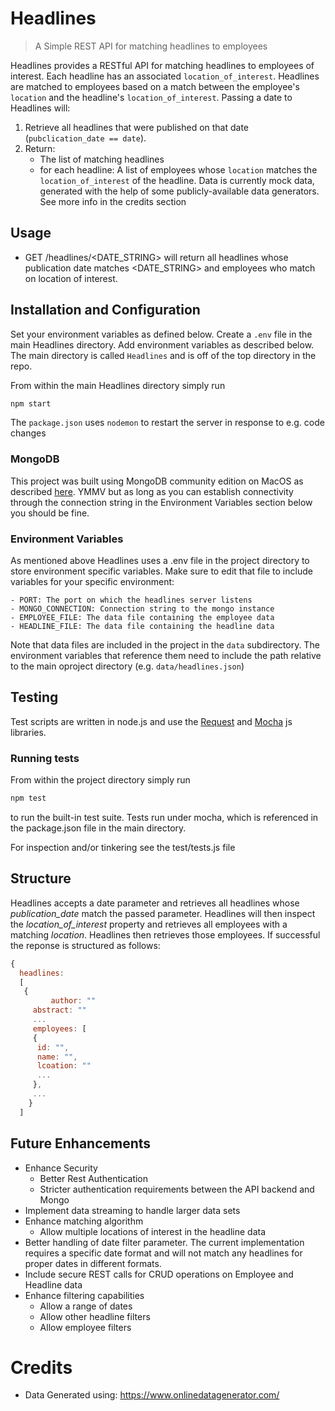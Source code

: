 # Headlines
> A Simple REST API for matching headlines to employees

Headlines provides a RESTful API for matching headlines to employees of interest. Each headline has an associated  ```location_of_interest```. Headlines are matched to employees based on a match between the employee's ```location``` and the
headline's ```location_of_interest```. Passing a date to Headlines will:
1) Retrieve all headlines that were published on that date (```pubclication_date == date```).
2) Return:
    - The list of matching headlines
    - for each headline: A list of employees whose ```location``` matches the ```location_of_interest``` of the headline.
Data is currently mock data, generated with the help of some publicly-available data generators. See more info in the 
credits section

## Usage

- GET /headlines/<DATE_STRING> will return all headlines whose publication date matches <DATE_STRING> and employees who match on location of interest.

## Installation and Configuration
Set your environment variables as defined below. Create a ```.env``` file in the main Headlines directory. Add environment variables as described below. The main directory is called ```Headlines``` and is off of the top directory in the repo.

From within the main Headlines directory simply run
```javascript
npm start
```
The ```package.json``` uses ```nodemon``` to restart the server in response to e.g. code changes

### MongoDB
This project was built using MongoDB community edition on MacOS as described [here](https://docs.mongodb.com/manual/tutorial/install-mongodb-on-os-x/ "Official Mongo CE on OS/X tutorial"). YMMV but as long as you can establish connectivity through the connection string in the Environment Variables section below you should be fine.

### Environment Variables
As mentioned above Headlines uses a .env file in the project directory to store environment specific variables. Make sure to edit that file to include variables for your specific environment:
```
- PORT: The port on which the headlines server listens
- MONGO_CONNECTION: Connection string to the mongo instance
- EMPLOYEE_FILE: The data file containing the employee data
- HEADLINE_FILE: The data file containing the headline data
```
Note that data files are included in the project in the `data` subdirectory. The environment variables that reference them need to include the path relative to the main oproject directory (e.g. `data/headlines.json`)

## Testing
Test scripts are written in node.js and use the [Request](https://github.com/request/request "Request project page") and [Mocha](https://mochajs.org/ "Mocha project page") js libraries.

### Running tests
From within the project directory simply run 
```javascript
npm test
```
to run the built-in test suite. Tests run under mocha, which is referenced in the package.json file in the main directory.

For inspection and/or tinkering see the test/tests.js file


## Structure
Headlines accepts a date parameter and retrieves all headlines whose *publication_date* match the passed parameter. Headlines will then inspect the *location_of_interest* property and retrieves all employees with a matching *location*. Headlines then retrieves those employees. If successful the reponse is structured as follows:
```javascript
{
  headlines:
  [
   { 
		 author: ""
     abstract: ""
     ...
     employees: [
     {
      id: "",
      name: "",
      lcoation: ""
      ...
     },
     ...
	}
  ]
```

## Future Enhancements
- Enhance Security
  - Better Rest Authentication
  - Stricter authentication requirements between the API backend and Mongo
- Implement data streaming to handle larger data sets
- Enhance matching algorithm
  - Allow multiple locations of interest in the headline data
- Better handling of date filter parameter. The current implementation requires a specific date format and will not match any headlines for proper dates in different formats.
- Include secure REST calls for CRUD operations on Employee and Headline data
- Enhance filtering capabilities
  - Allow a range of dates
  - Allow other headline filters
  - Allow employee filters


# Credits
- Data Generated using:	 https://www.onlinedatagenerator.com/

